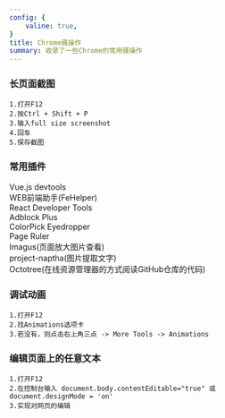 ```yaml
---
config: {
    valine: true,
}
title: Chrome骚操作
summary: 收录了一些Chrome的常用骚操作
---
```



### 长页面截图
```
1.打开F12
2.按Ctrl + Shift + P
3.输入full size screenshot
4.回车
5.保存截图
```

### 常用插件
Vue.js devtools <br>
WEB前端助手(FeHelper) <br>
React Developer Tools <br>
Adblock Plus <br>
ColorPick Eyedropper <br>
Page Ruler <br>
Imagus(页面放大图片查看) <br>
project-naptha(图片提取文字) <br>
Octotree(在线资源管理器的方式阅读GitHub仓库的代码) <br>

### 调试动画
```
1.打开F12
2.找Animations选项卡
3.若没有，则点击右上角三点 -> More Tools -> Animations
```

### 编辑页面上的任意文本
```
1.打开F12
2.在控制台输入 document.body.contentEditable="true" 或 document.designMode = 'on'
3.实现对网页的编辑
```